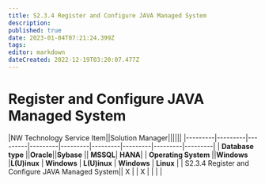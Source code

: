 ```yaml
---
title: S2.3.4 Register and Configure JAVA Managed System
description: 
published: true
date: 2023-01-04T07:21:24.399Z
tags: 
editor: markdown
dateCreated: 2022-12-19T03:20:07.477Z
---
```


# Register and Configure JAVA Managed System
|NW Technology Service Item||Solution Manager||||||
|---------|---------|---------|---------|---------|---------|---------|---------|---------|
| **Database type**    ||**Oracle**||**Sybase** || **MSSQL**| **HANA**| 
| **Operating System** ||**Windows** |**L(U)inux** | **Windows** | **L(U)inux** | **Windows** | **Linux** | 
| S2.3.4 Register and Configure JAVA Managed System|| X | | X | |  | | 